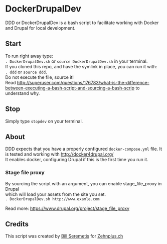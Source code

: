 # DockerDrupalDev
DDD or DockerDrupalDev is a bash script to facilitate working with Docker and
Drupal for local development.

## Start
To run right away type:  
`. DockerDrupalDev.sh` or `source DockerDrupalDev.sh` in your terminal.  
If you cloned this repo, and have the symlink in place, you can run it with:  
`. ddd` or `source ddd`.  
Do not execute the file, source it!  
Read http://superuser.com/questions/176783/what-is-the-difference-between-executing-a-bash-script-and-sourcing-a-bash-scrip
to understand why.

## Stop
Simply type `stopdev` on your terminal.

## About
DDD expects that you have a properly configured `docker-compose.yml` file. 
It is tested and working with http://docker4drupal.org/  
It enables docker, configuring Drupal if this is the first time you run it.

### Stage file proxy
By sourcing the script with an argument, you can enable stage_file_proxy in Drupal  
which will load your assets from the site you set.  
`. DockerDrupalDev.sh http://www.examle.com`

Read more: https://www.drupal.org/project/stage_file_proxy

## Credits
This script was created by [Bill Seremetis](http://srm.gr) for [Zehnplus.ch](http://zehnplus.ch)
